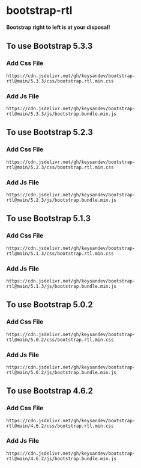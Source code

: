 # bootstrap-rtl

**Bootstrap right to left is at your disposal!**

## To use Bootstrap 5.3.3

### Add Css File
```
https://cdn.jsdelivr.net/gh/keysandev/bootstrap-rtl@main/5.3.3/css/bootstrap.rtl.min.css
```
### Add Js File
```
https://cdn.jsdelivr.net/gh/keysandev/bootstrap-rtl@main/5.3.3/js/bootstrap.bundle.min.js
```

## To use Bootstrap 5.2.3

### Add Css File
```
https://cdn.jsdelivr.net/gh/keysandev/bootstrap-rtl@main/5.2.3/css/bootstrap.rtl.min.css
```
### Add Js File
```
https://cdn.jsdelivr.net/gh/keysandev/bootstrap-rtl@main/5.2.3/js/bootstrap.bundle.min.js
```

## To use Bootstrap 5.1.3

### Add Css File
```
https://cdn.jsdelivr.net/gh/keysandev/bootstrap-rtl@main/5.1.3/css/bootstrap.rtl.min.css
```
### Add Js File
```
https://cdn.jsdelivr.net/gh/keysandev/bootstrap-rtl@main/5.1.3/js/bootstrap.bundle.min.js
```

## To use Bootstrap 5.0.2

### Add Css File
```
https://cdn.jsdelivr.net/gh/keysandev/bootstrap-rtl@main/5.0.2/css/bootstrap.rtl.min.css
```
### Add Js File
```
https://cdn.jsdelivr.net/gh/keysandev/bootstrap-rtl@main/5.0.2/js/bootstrap.bundle.min.js
```

## To use Bootstrap 4.6.2

### Add Css File
```
https://cdn.jsdelivr.net/gh/keysandev/bootstrap-rtl@main/4.6.2/css/bootstrap.rtl.min.css
```
### Add Js File
```
https://cdn.jsdelivr.net/gh/keysandev/bootstrap-rtl@main/4.6.2/js/bootstrap.bundle.min.js
```
